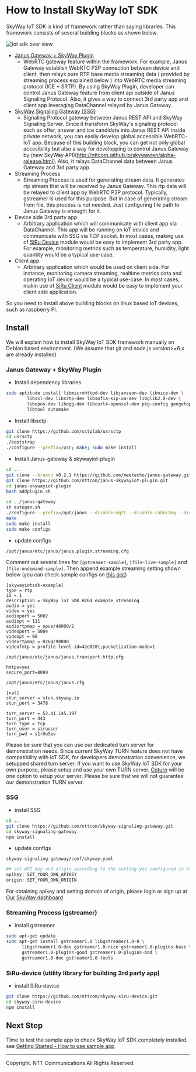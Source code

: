 # How to Install SkyWay IoT SDK

SkyWay IoT SDK is kind of framework rather than saying libraries. This framework consists of several building blocks as shown below.

![iot sdk over view](https://s3-us-west-1.amazonaws.com/skyway-iot-sdk/iot-sdk-overview.png)

- [Janus Gateway + SkyWay Plugin](https://github.com/nttcom/janus-skywayiot-plugin)
  - WebRTC gateway feature within the framework. For example, Janus Gateway establish WebRTC P2P connection between device and client, then relays pure RTP base media streaming data ( provided by streaming process explained below ) into WebRTC media streaming protocol (ICE + SRTP). By using SkyWay Plugin, developer can control Janus Gateway feature from client api outside of Janus Signaling Protocol. Also, it gives a way to connect 3rd party app and client app leveraging DataChannel relayed by Janus Gateway.
- [SkyWay Signaling Gateway (SSG)](https://github.com/nttcom/skyway-signaling-gateway)
  - Signaling Protocol gateway between Janus REST API and SkyWay Signaling Server. Since it transform SkyWay's signaling protocol such as offer, answer and ice candidate into Janus REST API inside private network, you can easily develop global accessible WebRTC-IoT app. Because of this building block, you can get not only global accesibility but also a way for developping to control Janus Gateway by (new SkyWay API)[http://nttcom.github.io/skyway/en/alpha-release.html]. Also, it relays DataChannel data between Janus Gateway and 3rd party app.
- Streaming Process
  - Streaming Process is used for generating stream data. It generates rtp stream that will be received by Janus Gateway. This rtp data will be relayed to client app by WebRTC P2P protocol. Typically, gstreamer is used for this purpose. But in case of generating stream from file, this process is not needed. Just configuring file path to Janus Gateway is enought for it.
- Device side 3rd party app
  - Arbitrary application which will communicate with client app via DataChannel. This app will be running on IoT device and communicate with SSG via TCP socket. In most cases, making use of [SiRu Device](https://github.com/nttcom/skyway-siru-device) module would be easy to implement 3rd party app. For example, monitoring metrics such as temperature, humidity, light quantity would be a typical use-case.
- Client app
  - Arbitrary application which would be used on client side. For instance, monitoring camera streaming, realtime metrics data and operating IoT device would be a typical use-case. In most cases, makin use of [SiRu Client](https://github.com/nttcom/skyway-siru-client) module would be easy to implement your client side application.

So you need to install above building blocks on linux based IoT devices, such as raspberry PI.

## Install

We will explain how to install SkyWay IoT SDK framework manually on Debian based environment. (We assume that git and node.js version>=6.x are already installed)

### Janus Gateway + SkyWay Plugin

* Install dependency libraries

```bash
sudo aptitude install libmicrohttpd-dev libjansson-dev libnice-dev \
        libssl-dev libsrtp-dev libsofia-sip-ua-dev libglib2.0-dev \
        libopus-dev libogg-dev libcurl4-openssl-dev pkg-config gengetopt \
        libtool automake
```

* Install libsctp

```bash
git clone https://github.com/sctplab/usrsctp
cd usrsctp
./bootstrap
./configure --prefix=/usr; make; sudo make install
```

* Install Janus-gateway & skywayiot-plugin

```bash
cd ..
git clone --branch v0.2.1 https://github.com/meetecho/janus-gateway.git
git clone https://github.com/nttcom/janus-skywayiot-plugin.git
cd janus-skywayiot-plugin
bash addplugin.sh

cd ../janus-gateway
sh autogen.sh
./configure --prefix=/opt/janus --disable-mqtt --disable-rabbitmq --disable-docs --disable-websockets
make
sudo make install
sudo make configs
```

* update configs

``/opt/janus/etc/janus/janus.plugin.streaming.cfg``

Comment out several lines for ``[gstreamer-sample]``, ``[file-live-sample]`` and ``[file-ondemand-sample]``. Then append example streaming setting shown below (you can check sample configs on [this gist](https://gist.github.com/KensakuKOMATSU/430abf94081cfa9f377a7461eaaf59d7))

```
[skywayiotsdk-example]
type = rtp
id = 1
description = SkyWay IoT SDK H264 example streaming
audio = yes
video = yes
audioport = 5002
audiopt = 111
audiortpmap = opus/48000/2
videoport = 5004
videopt = 96
videortpmap = H264/90000
videofmtp = profile-level-id=42e028\;packetization-mode=1
```

``/opt/janus/etc/janus/janus.transport.http.cfg``

```
https=yes
secure_port=8089
```

``/opt/janus/etc/janus/janus.cfg``

```
[nat]
stun_server = stun.skyway.io
stun_port = 3478

turn_server = 52.41.145.197
turn_port = 443
turn_type = tcp
turn_user = siruuser
turn_pwd = s1rUu5ev
```

Please be sure that you can use our dedicated turn server for demonstration needs. Since current SkyWay TURN feature does not have compatibility with IoT SDK, for developers demonstration convenience, we setupped shared turn server. If you want to use SkyWay IoT SDK for your own purpose, please setup and use your own TURN server. [Coturn](https://github.com/coturn/coturn) will be one option to setup your server. Please be sure that we will not guarantee our demonstration TURN server.

### SSG

* install SSG

```bash
cd ..
git clone https://github.com/nttcom/skyway-signaling-gateway.git
cd skyway-signaling-gateway
npm install
```

* update configs

``skyway-signaling-gateway/conf/skyway.yaml``

```bash
## set API key and origin according to the setting you configured in https://skyway.io/ds.
apikey: SET_YOUR_OWN_APIKEY
origin: SET_YOUR_OWN_ORIGIN
```

For obtaining apikey and setting domain of origin, please login or sign up at [Our SkyWay dashboard](https://skyway.io/ds/)

### Streaming Process (gstreamer)

* install gstreamer

```bash
sudo apt-get update
sudo apt-get install gstreamer1.0 libgstreamer1.0-0 \ 
      libgstreamer1.0-dev gstreamer1.0-nice gstreamer1.0-plugins-base \
      gstreamer1.0-plugins-good gstreamer1.0-plugins-bad \
      gstreamer1.0-doc gstreamer1.0-tools
```

### SiRu-device (utility library for building 3rd party app)

* install SiRu-device

```bash
git clone https://github.com/nttcom/skyway-siru-device.git
cd skyway-siru-device
npm install
```

## Next Step

Time to test the sample app to check SkyWay IoT SDK completely installed.
see [Getting Started - How to use sample app](./how_to_use_sample_app.md)

---
Copyright. NTT Communications All Rights Reserved.
